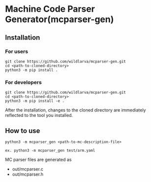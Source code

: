 # Machine Code Parser Generator(mcparser-gen)
## Installation
### For users
```
git clone https://github.com/wildlarva/mcparser-gen.git
cd <path-to-cloned-directory>
python3 -m pip install .
```

### For developers
```
git clone https://github.com/wildlarva/mcparser-gen.git
cd <path-to-cloned-directory>
python3 -m pip install -e .
```
After the installation, changes to the cloned directory are immediately reflected to the tool you installed.

## How to use
```
python3 -m mcparser_gen <path-to-mc-description-file>

ex. python3 -m mcparser_gen test/arm.yaml
```
MC parser files are generated as
* out/mcparser.c
* out/mcparser.h

